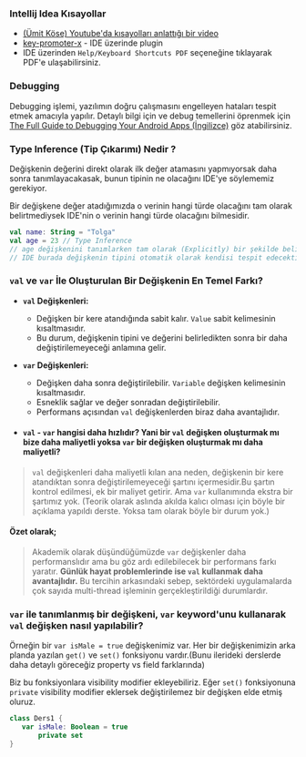 
### Intellij Idea Kısayollar

- [(Ümit Köse) Youtube'da kısayolları anlattığı bir video](https://youtu.be/XOniJYHaiEY?si=jCoyOZ1-QuOAEdzm)
- [key-promoter-x](https://plugins.jetbrains.com/plugin/9792-key-promoter-x) - IDE üzerinde plugin
- IDE üzerinden `Help/Keyboard Shortcuts PDF` seçeneğine tıklayarak PDF'e ulaşabilirsiniz.

### Debugging

Debugging işlemi, yazılımın doğru çalışmasını engelleyen hataları tespit etmek amacıyla yapılır.
Detaylı bilgi için ve debug temellerini öprenmek
için [The Full Guide to Debugging Your Android Apps (İngilizce)](https://www.youtube.com/watch?v=ln5hc-zprEM) göz
atabilirsiniz.

### Type Inference (Tip Çıkarımı) Nedir ?

Değişkenin değerini direkt olarak ilk değer atamasını yapmıyorsak daha sonra tanımlayacakasak,
bunun tipinin ne olacağını IDE'ye söylememiz gerekiyor.

Bir değişkene değer atadığımızda o verinin hangi türde olacağını tam olarak belirtmediysek IDE'nin o verinin
hangi türde olacağını bilmesidir.

  ```kt
  val name: String = "Tolga"
  val age = 23 // Type Inference
 // age değişkenini tanımlarken tam olarak (Explicitly) bir şekilde belirtmedik.
 // IDE burada değişkenin tipini otomatik olarak kendisi tespit edecektir.
  ```

### `val` ve `var` İle Oluşturulan Bir Değişkenin En Temel Farkı?

- **`val` Değişkenleri:**
  - Değişken bir kere atandığında sabit kalır. `Value` sabit kelimesinin kısaltmasıdır.
  - Bu durum, değişkenin tipini ve değerini belirledikten sonra bir daha değiştirilemeyeceği anlamına gelir.
  

- **`var` Değişkenleri:**
  - Değişken daha sonra değiştirilebilir. `Variable` değişken kelimesinin kısaltmasıdır.
  - Esneklik sağlar ve değer sonradan değiştirilebilir.
  - Performans açısından `val` değişkenlerden biraz daha avantajlıdır.

- #### `val` - `var` hangisi daha hızlıdır? Yani bir `val` değişken oluşturmak mı bize daha maliyetli yoksa `var` bir değişken oluşturmak mı daha maliyetli?

> `val` değişkenleri daha maliyetli kılan ana neden, değişkenin bir kere atandıktan
sonra değiştirilemeyeceği şartını içermesidir.Bu şartın kontrol edilmesi, ek bir maliyet getirir.
Ama `var` kullanımında ekstra bir şartımız yok.
(Teorik olarak aslında akılda kalıcı olması için böyle bir açıklama yapıldı derste.
Yoksa tam olarak böyle bir durum yok.)

#### Özet olarak;

> Akademik olarak düşündüğümüzde `var` değişkenler daha performanslıdır ama bu göz ardı edilebilecek bir performans
farkı yaratır.
**Günlük hayat problemlerinde ise `val` kullanmak daha avantajlıdır.**
Bu tercihin arkasındaki sebep, sektördeki uygulamalarda çok sayıda multi-thread işleminin gerçekleştirildiği durumlardır.

### `var` ile tanımlanmış bir değişkeni, `var` keyword'unu kullanarak `val` değişken nasıl yapılabilir?

Örneğin bir `var isMale = true` değişkenimiz var. Her bir değişkenimizin arka planda
yazılan `get()` ve `set()` fonksiyonu vardır.(Bunu ilerideki derslerde daha detaylı göreceğiz property vs field farklarında)

Biz bu fonksiyonlara visibility modifier ekleyebiliriz.
Eğer `set()` fonksiyonuna `private` visibility modifier eklersek değiştirilemez bir değişken elde etmiş oluruz.

   ```kt
  class Ders1 {
      var isMale: Boolean = true
          private set
  }
  ```